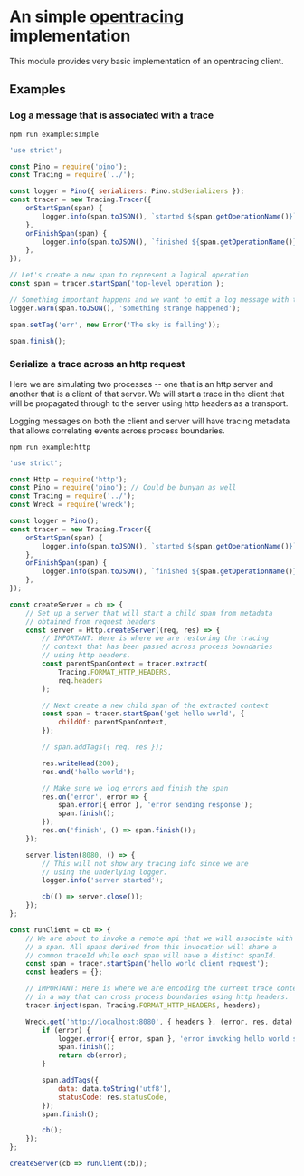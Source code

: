 # An simple [opentracing](http://opentracing.io) implementation

This module provides very basic implementation of an opentracing client.

## Examples

### Log a message that is associated with a trace

`npm run example:simple`

```js
'use strict';

const Pino = require('pino');
const Tracing = require('../');

const logger = Pino({ serializers: Pino.stdSerializers });
const tracer = new Tracing.Tracer({
    onStartSpan(span) {
        logger.info(span.toJSON(), `started ${span.getOperationName()}`);
    },
    onFinishSpan(span) {
        logger.info(span.toJSON(), `finished ${span.getOperationName()}`);
    },
});

// Let's create a new span to represent a logical operation
const span = tracer.startSpan('top-level operation');

// Something important happens and we want to emit a log message with tracing data attached
logger.warn(span.toJSON(), 'something strange happened');

span.setTag('err', new Error('The sky is falling'));

span.finish();
```

### Serialize a trace across an http request

Here we are simulating two processes -- one that is an http server and another that is a client of that server. We will start a trace in the client that will be propagated through to the server using http headers as a transport.

Logging messages on both the client and server will have tracing metadata that allows correlating events across process boundaries.

`npm run example:http`

```js
'use strict';

const Http = require('http');
const Pino = require('pino'); // Could be bunyan as well
const Tracing = require('../');
const Wreck = require('wreck');

const logger = Pino();
const tracer = new Tracing.Tracer({
    onStartSpan(span) {
        logger.info(span.toJSON(), `started ${span.getOperationName()}`);
    },
    onFinishSpan(span) {
        logger.info(span.toJSON(), `finished ${span.getOperationName()}`);
    },
});

const createServer = cb => {
    // Set up a server that will start a child span from metadata
    // obtained from request headers
    const server = Http.createServer((req, res) => {
        // IMPORTANT: Here is where we are restoring the tracing
        // context that has been passed across process boundaries
        // using http headers.
        const parentSpanContext = tracer.extract(
            Tracing.FORMAT_HTTP_HEADERS,
            req.headers
        );

        // Next create a new child span of the extracted context
        const span = tracer.startSpan('get hello world', {
            childOf: parentSpanContext,
        });

        // span.addTags({ req, res });

        res.writeHead(200);
        res.end('hello world');

        // Make sure we log errors and finish the span
        res.on('error', error => {
            span.error({ error }, 'error sending response');
            span.finish();
        });
        res.on('finish', () => span.finish());
    });

    server.listen(8080, () => {
        // This will not show any tracing info since we are
        // using the underlying logger.
        logger.info('server started');

        cb(() => server.close());
    });
};

const runClient = cb => {
    // We are about to invoke a remote api that we will associate with
    // a span. All spans derived from this invocation will share a
    // common traceId while each span will have a distinct spanId.
    const span = tracer.startSpan('hello world client request');
    const headers = {};

    // IMPORTANT: Here is where we are encoding the current trace context
    // in a way that can cross process boundaries using http headers.
    tracer.inject(span, Tracing.FORMAT_HTTP_HEADERS, headers);

    Wreck.get('http://localhost:8080', { headers }, (error, res, data) => {
        if (error) {
            logger.error({ error, span }, 'error invoking hello world service');
            span.finish();
            return cb(error);
        }

        span.addTags({
            data: data.toString('utf8'),
            statusCode: res.statusCode,
        });
        span.finish();

        cb();
    });
};

createServer(cb => runClient(cb));
```
